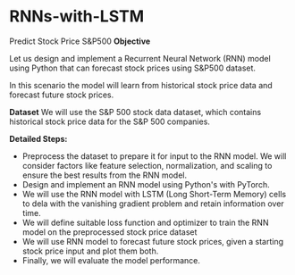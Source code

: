 # RNNs-with-LSTM
Predict Stock Price S&amp;P500
**Objective**

Let us design and implement a Recurrent Neural Network (RNN) model using Python that can forecast stock prices using S&P500 dataset. 

In this scenario the model will learn from historical stock price data and forecast future stock prices.

**Dataset**
We will use the S&P 500 stock data dataset, which contains historical stock price data for the S&P 500 companies.

**Detailed Steps:**
- Preprocess the dataset to prepare it for input to the RNN model. We will consider factors like feature selection, normalization, and scaling to ensure the best results from the RNN model.
- Design and implement an RNN model using Python's with PyTorch.
- We will use the RNN model with LSTM (Long Short-Term Memory) cells to dela with the vanishing gradient problem and retain information over time.
- We will define suitable loss function and optimizer to train the RNN model  on the preprocessed stock price dataset 
- We will use RNN model to forecast future stock prices, given a starting stock price input and plot them both.
- Finally, we will evaluate the model performance.
